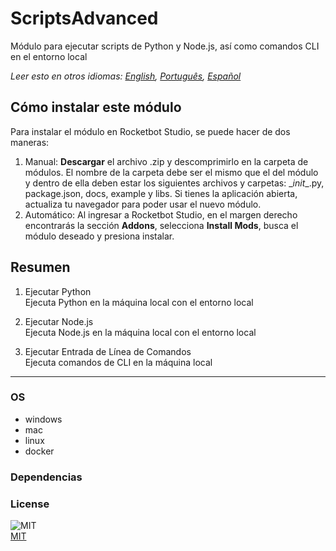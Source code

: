 # ScriptsAdvanced
  
Módulo para ejecutar scripts de Python y Node.js, así como comandos CLI en el entorno local

*Leer esto en otros idiomas: [English](README.md), [Português](README.pr.md), [Español](README.es.md)*

## Cómo instalar este módulo
  
Para instalar el módulo en Rocketbot Studio, se puede hacer de dos maneras:
1. Manual: __Descargar__ el archivo .zip y descomprimirlo en la carpeta de módulos. El nombre de la carpeta debe ser el mismo que el del módulo y dentro de ella deben estar los siguientes archivos y carpetas: \__init__.py, package.json, docs, example y libs. Si tienes la aplicación abierta, actualiza tu navegador para poder usar el nuevo módulo.
2. Automático: Al ingresar a Rocketbot Studio, en el margen derecho encontrarás la sección **Addons**, selecciona **Install Mods**, busca el módulo deseado y presiona instalar.

## Resumen

1. Ejecutar Python  
   Ejecuta Python en la máquina local con el entorno local

2. Ejecutar Node.js  
   Ejecuta Node.js en la máquina local con el entorno local

3. Ejecutar Entrada de Línea de Comandos  
   Ejecuta comandos de CLI en la máquina local

----
### OS

- windows
- mac
- linux
- docker

### Dependencias

### License
  
![MIT](https://camo.githubusercontent.com/107590fac8cbd65071396bb4d04040f76cde5bde/687474703a2f2f696d672e736869656c64732e696f2f3a6c6963656e73652d6d69742d626c75652e7376673f7374796c653d666c61742d737175617265)  
[MIT](http://opensource.org/licenses/mit-license.ph)